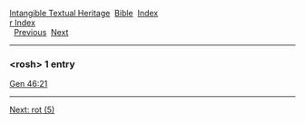 [Intangible Textual Heritage](../../index)  [Bible](../index) 
[Index](index)   
[r Index](_r_)  
  [Previous](c09625)  [Next](c09627) 

------------------------------------------------------------------------

### &lt;rosh&gt; 1 entry

[Gen 46:21](../kjv/gen046.htm#021)  

------------------------------------------------------------------------

[Next: rot (5)](c09627)
